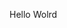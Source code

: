 Hello Wolrd


















































































































































































































































































































































































































































































































































































































































































































































